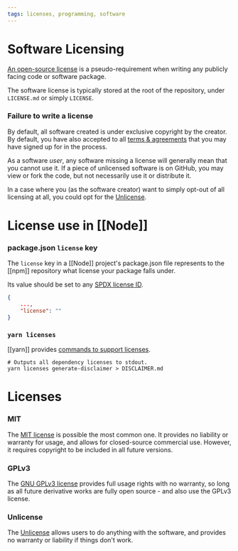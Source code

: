 ```yaml
---
tags: licenses, programming, software
---
```

# Software Licensing

[An open-source license](https://choosealicense.com/) is a pseudo-requirement when writing any publicly facing code or software package.

The software license is typically stored at the root of the repository, under `LICENSE.md` or simply `LICENSE`.

### Failure to write a license

By default, all software created is under exclusive copyright by the creator. By default, you have also accepted to all [terms & agreements](https://docs.github.com/en/site-policy/github-terms/github-terms-of-service) that you may have signed up for in the process.

As a software *user*, any software missing a license will generally mean that you cannot use it.
If a piece of unlicensed software is on GitHub, you may view or fork the code, but not necessarily use it or distribute it.

In a case where you (as the software creator) want to simply opt-out of all licensing at all, you could opt for the [Unlicense](#Unlicense).

# License use in [[Node]]

### package.json `license` key

The `license` key in a [[Node]] project's package.json file represents to the [[npm]] repository what license your package falls under.

Its value should be set to any [SPDX license ID](https://spdx.org/licenses/).

```json
{
	...,
	"license": ""
}
```

### `yarn licenses`

[[yarn]] provides [commands to support licenses](https://classic.yarnpkg.com/lang/en/docs/cli/licenses/).

```shell
# Outputs all dependency licenses to stdout.
yarn licenses generate-disclaimer > DISCLAIMER.md
```

# Licenses

### MIT

The [MIT license](https://choosealicense.com/licenses/mit/) is possible the most common one. It provides no liability or warranty for usage, and allows for closed-source commercial use. However, it requires copyright to be included in all future versions.

### GPLv3

The [GNU GPLv3 license](https://choosealicense.com/licenses/gpl-3.0/) provides full usage rights with no warranty, so long as all future derivative works are fully open source - and also use the GPLv3 license.

### Unlicense

The [Unlicense](https://choosealicense.com/licenses/unlicense/) allows users to do anything with the software, and provides no warranty or liability if things don't work.

